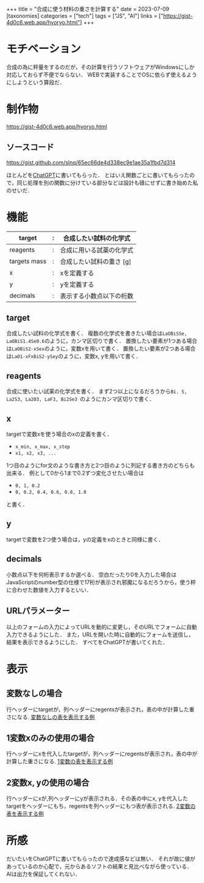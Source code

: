 +++
title = "合成に使う材料の重さを計算する"
date = 2023-07-09
[taxonomies]
categories = ["tech"]
tags = ["JS", "AI"]
links = ["https://gist-4d0c6.web.app/hyoryo.html"]
+++

# モチベーション
合成の為に秤量をするのだが，その計算を行うソフトウェアがWindowsにしか対応しておらず不便でならない．
WEBで実装することでOSに依らず使えるようにしようという算段だ．

# 制作物
<https://gist-4d0c6.web.app/hyoryo.html>

## ソースコード
<https://gist.github.com/slnq/65ec66de4d338ec9e1ae35a1fbd7d314>

ほとんどを[ChatGPT](https://chat.openai.com)に書いてもらった．
とはいえ関数ごとに書いてもらったので，同じ処理を別の関数に分けている部分などは設計も碌にせずに書き始めた私のせいだ．

# 機能

| target | : |合成したい試料の化学式 |
| - | - | - |
| reagents | : | 合成に用いる試薬の化学式 |
| targets mass | : | 合成したい試料の重さ [g] |
| x |: | xを定義する |
| y | : |  yを定義する |
| decimals | : | 表示する小数点以下の桁数 |

## target
合成したい試料の化学式を書く．
複数の化学式を書きたい場合は`LaOBiSSe, LaOBiS1.4Se0.6`のように，カンマ区切りで書く．
置換したい要素が1つある場合は`LaOBiS2-xSex`のように，変数xを用いて書く．
置換したい要素が2つある場合は`LaO1-xFxBiS2-ySey`のように，変数x, yを用いて書く．

## reagents
合成に使いたい試薬の化学式を書く．
まず2つ以上になるだろうから`Bi. S, La2S3, La2O3, LaF3, Bi2Se3 `のようにカンマ区切りで書く．

## x
targetで変数xを使う場合のxの定義を書く．
- `x_min, x_max, x_step`
- `x1, x2, x3, ...`

1つ目のようにfor文のような書き方と2つ目のように列記する書き方のどちらも出来る．
例として0から1まで0.2ずつ変化させたい場合は
- `0, 1, 0.2`
- `0, 0.2, 0.4, 0.6, 0.8, 1.0`

と書く．

## y
targetで変数を2つ使う場合は，yの定義をxのときと同様に書く．

## decimals
小数点以下を何桁表示するか選べる．
空白だったり0を入力した場合はJavaScriptのnumber型の仕様で17桁が表示され邪魔になるだろうから，使う秤に合わせた数値を入力するといい．

## URLパラメーター
以上のフォームの入力によってURLを動的に変更し，そのURLでフォームに自動入力できるようにした．
また，URLを開いた時に自動的にフォームを送信し，結果を表示できるようにした．
すべてをChatGPTが書いてくれた．

# 表示
## 変数なしの場合
行ヘッダーにtargetが，列ヘッダーにregentsが表示され，表の中が計算した重さになる.
[変数なしの表を表示する例](https://gist-4d0c6.web.app/hyoryo.html?input_targets=LaOBiS2%2C+LaOBiS1.8Se0.2&input_reagents=La2O3%2C+La2S3%2C+LaF3%2C+Bi%2C+S%2C+Bi2Se3&input_mass=1)
## 1変数xのみの使用の場合
行ヘッダーにxを代入したtargetが，列ヘッダーにregentsが表示され，表の中が計算した重さになる.
[1変数の表を表示する例](https://gist-4d0c6.web.app/hyoryo.html?input_targets=LaO1-xFxBiS2&input_reagents=La2O3%2C+La2S3%2C+LaF3%2C+Bi%2C+S%2C+Bi2Se3&input_mass=1&input_x=0.2%2C+0.5%2C+0.9&input_decimals=4)
## 2変数x, yの使用の場合
行ヘッダーにxが,列ヘッダーにyが表示される．その表の中にx, yを代入したtargetをヘッダーにもち，regentsを列ヘッダーにもつ表が表示される.
[2変数の表を表示する例](https://gist-4d0c6.web.app/hyoryo.html?input_targets=LaO1-xFxBiS2&input_reagents=La2O3%2C+La2S3%2C+LaF3%2C+Bi%2C+S%2C+Bi2Se3&input_x=0.2%2C+0.3%2C+0.35%2C+0.5&input_y=0%2C+1.2%2C+0.2&input_decimals=7&input_mass=2)

# 所感
だいたいをChatGPTに書いてもらったので達成感などは無い．
それが故に値があっているのか心配で，元からあるソフトの結果と見比べながら使っている．
AIは出力を保証してくれない．